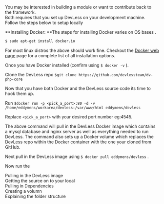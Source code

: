 You may be interested in building a module or want to contribute back to the framework.  
Both  requires that you set up DevLess on your development machine.  
Follow the steps below to setup locally

**Installing Docker: **The steps  for installing Docker varies on OS bases .

```bash
$ sudo apt-get install docker.io
```

For most linux distros the above should work fine. Checkout the [Docker web page](https://docs.docker.com/engine/installation/#supported-platforms ) page for a complete list of all installation options.

Once you have Docker installed \(confirm using `$ docker -v`  \).

Clone the DevLess repo `$git clone https://github.com/devlessteam/dv-php-core ` 

Now that you have both Docker and the DevLess source code its time to hook them up.

Run  `$docker run -p <pick_a_port>:80 -d -v /home/eddymens/workarea/devless:/var/www/html eddymens/devless` 

Replace `<pick_a_port>` with your desired port number eg:4545.

The above  command will pull in the DevLess Docker image which contains a mysql database and nginx server as well as everything needed to run DevLess. The command also sets up a Docker volume which replaces the DevLess repo within the Docker container with the one your cloned from GitHub.

Next  pull in the DevLess image using `$ docker pull eddymens/devless`  .

Now run the

Pulling in the DevLess image  
Getting the source on to your local  
Pulling in Dependencies  
Creating a volumn  
Explaining the folder structure

